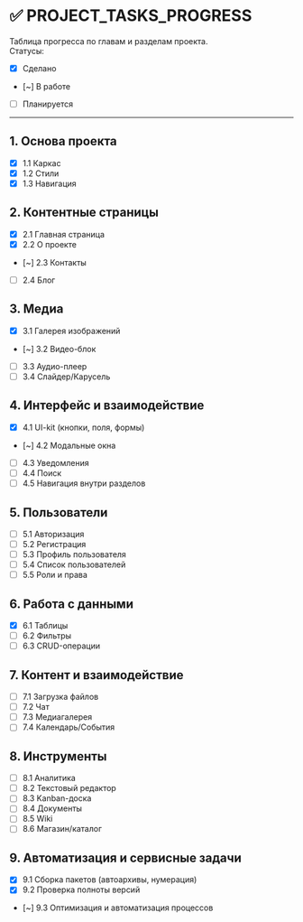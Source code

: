 
# ✅ PROJECT_TASKS_PROGRESS

Таблица прогресса по главам и разделам проекта.  
Статусы:  
- [x] Сделано  
- [~] В работе  
- [ ] Планируется  

---

## 1. Основа проекта
- [x] 1.1 Каркас
- [x] 1.2 Стили
- [x] 1.3 Навигация

## 2. Контентные страницы
- [x] 2.1 Главная страница
- [x] 2.2 О проекте
- [~] 2.3 Контакты
- [ ] 2.4 Блог

## 3. Медиа
- [x] 3.1 Галерея изображений
- [~] 3.2 Видео-блок
- [ ] 3.3 Аудио-плеер
- [ ] 3.4 Слайдер/Карусель

## 4. Интерфейс и взаимодействие
- [x] 4.1 UI-kit (кнопки, поля, формы)
- [~] 4.2 Модальные окна
- [ ] 4.3 Уведомления
- [ ] 4.4 Поиск
- [ ] 4.5 Навигация внутри разделов

## 5. Пользователи
- [ ] 5.1 Авторизация
- [ ] 5.2 Регистрация
- [ ] 5.3 Профиль пользователя
- [ ] 5.4 Список пользователей
- [ ] 5.5 Роли и права

## 6. Работа с данными
- [x] 6.1 Таблицы
- [ ] 6.2 Фильтры
- [ ] 6.3 CRUD-операции

## 7. Контент и взаимодействие
- [ ] 7.1 Загрузка файлов
- [ ] 7.2 Чат
- [ ] 7.3 Медиагалерея
- [ ] 7.4 Календарь/События

## 8. Инструменты
- [ ] 8.1 Аналитика
- [ ] 8.2 Текстовый редактор
- [ ] 8.3 Kanban-доска
- [ ] 8.4 Документы
- [ ] 8.5 Wiki
- [ ] 8.6 Магазин/каталог

## 9. Автоматизация и сервисные задачи
- [x] 9.1 Сборка пакетов (автоархивы, нумерация)
- [x] 9.2 Проверка полноты версий
- [~] 9.3 Оптимизация и автоматизация процессов
